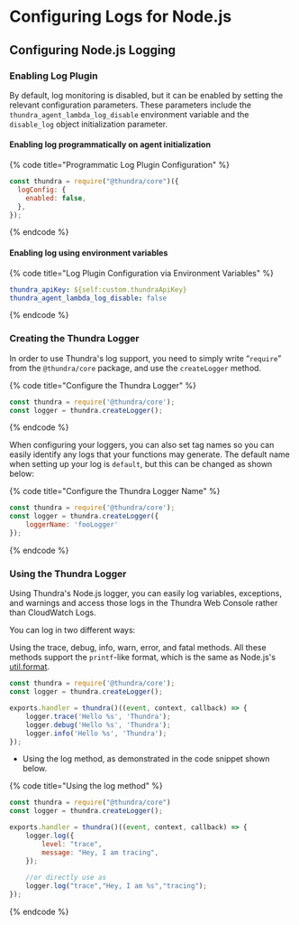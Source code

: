 # Configuring Logs for Node.js

## Configuring Node.js Logging

### Enabling Log Plugin

By default, log monitoring is disabled, but it can be enabled by setting the relevant configuration parameters. These parameters include the `thundra_agent_lambda_log_disable` environment variable and the `disable_log` object initialization parameter.

#### Enabling log programmatically on agent initialization

{% code title="Programmatic Log Plugin Configuration" %}
```javascript
const thundra = require("@thundra/core")({ 
  logConfig: {
    enabled: false,
  },
});
```
{% endcode %}

#### Enabling log using environment variables

{% code title="Log Plugin Configuration via Environment Variables" %}
```yaml
thundra_apiKey: ${self:custom.thundraApiKey}
thundra_agent_lambda_log_disable: false
```
{% endcode %}

### Creating the Thundra Logger

In order to use Thundra's log support, you need to simply write “`require`” from the `@thundra/core` package, and use the `createLogger` method.

{% code title="Configure the Thundra Logger" %}
```javascript
const thundra = require('@thundra/core');
const logger = thundra.createLogger();
```
{% endcode %}

When configuring your loggers, you can also set tag names so you can easily identify any logs that your functions may generate. The default name when setting up your log is `default`, but this can be changed as shown below:

{% code title="Configure the Thundra Logger Name" %}
```javascript
const thundra = require('@thundra/core');
const logger = thundra.createLogger({
    loggerName: 'fooLogger'
});
```
{% endcode %}

### Using the Thundra Logger

Using Thundra's Node.js logger, you can easily log variables, exceptions, and warnings and access those logs in the Thundra Web Console rather than CloudWatch Logs.

You can log in two different ways:

Using the trace, debug, info, warn, error, and fatal methods. All these methods support the `printf`-like format, which is the same as Node.js's [util.format](https://nodejs.org/api/util.html#util\_util\_format\_format\_args).

```javascript
const thundra = require('@thundra/core');
const logger = thundra.createLogger();

exports.handler = thundra()((event, context, callback) => {
    logger.trace('Hello %s', 'Thundra');
    logger.debug('Hello %s', 'Thundra');
    logger.info('Hello %s', 'Thundra');
});
```

* Using the log method, as demonstrated in the code snippet shown below.

{% code title="Using the log method" %}
```javascript
const thundra = require("@thundra/core")
const logger = thundra.createLogger();

exports.handler = thundra()((event, context, callback) => {
    logger.log({
        level: "trace",
        message: "Hey, I am tracing",
    });
 
    //or directly use as
    logger.log("trace","Hey, I am %s","tracing");
});
```
{% endcode %}

###
